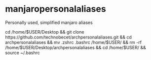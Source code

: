 # manjaropersonalaliases


Personally used, simplified manjaro aliases

cd /home/$USER/Desktop && git clone https://github.com/technobecet/archpersonalaliases.git && cd archpersonalaliases && mv .zshrc .bashrc /home/$USER/ && rm -rf /home/$USER/Desktop/archpersonalaliases && cd /home/$USER/ && source ~/.bashrc

